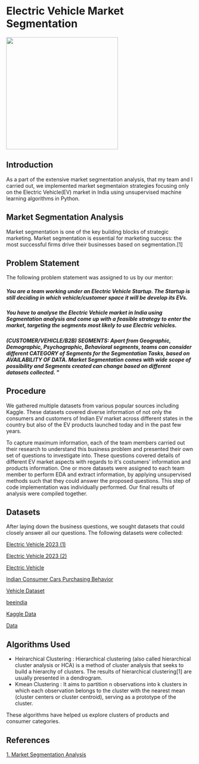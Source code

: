 # Electric Vehicle Market Segmentation 
<img src="https://github.com/abhishek-sriram/Feynn-Labs-Internship-2024/blob/main/Task%20-%20EV%20Market%20Segmentation/EV%20market.png" width="300" height="300">

## Introduction 
As a part of the extensive market segmentation analysis, that my team and I carried out, we implemented market segmentaion strategies focusing only on the Electric Vehicle(EV) market in India using unsupervised machine learning algorithms in Python. 

## Market Segmentation Analysis
Market segmentation is one of the key building blocks of strategic marketing. Market segmentation is essential
for marketing success: the most successful firms drive their businesses based on segmentation.[1]

## Problem Statement
The following problem statement was assigned to us by our mentor: 

##### You are a team working under an Electric Vehicle Startup. The Startup is still deciding in which vehicle/customer space it will be develop its EVs.

##### You have to analyse the Electric Vehicle market in India using Segmentation analysis and come up with a  feasible strategy to enter the market, targeting the segments most likely to use Electric vehicles.

##### (CUSTOMER/VEHICLE/B2B) SEGMENTS: Apart from Geographic, Demographic, Psychographic, Behavioral segments,  teams can consider different CATEGORY of Segments for the Segmentation Tasks, based on AVAILABILITY OF DATA. Market Segmentation comes with wide scope of possibility and Segments created can change based on different datasets collected. "

## Procedure
We gathered multiple datasets from various popular sources including Kaggle. These datasets covered diverse information of not only the consumers and customers of Indian EV market across different states in the country but also of the EV products launched today and in the past few years. 

To capture maximum information, each of the team members carried out their research to understand this business problem and presented their own set of questions to investigate into. These questions covered details of different EV market aspects with regards to it's costumers' information and products information. One or more datasets were assigned to each team member to perform EDA and extract information, by applying unsupervised methods such that they could answer the proposed  questions. This step of code implementation was individually performed. Our final results of analysis were compiled together. 

## Datasets
After laying down the business questions, we sought datasets that could closely answer all our questions. The following datasets were collected:

[Electric Vehicle 2023 (1)](kaggle/input/electric-vehicle-2023/smev_data.xlsx)

[Electric Vehicle 2023 (2)](https://www.kaggle.com/datasets/atom1991/electric-vehicle-2023)


[Electric Vehicle](https://www.kaggle.com/datasets/kkhandekar/electric-vehiclesindia/code)

[Indian Consumer Cars Purchasing Behavior](https://www.kaggle.com/datasets/karivedha/indian-consumers-cars-purchasing-behaviour)

[Vehicle Dataset](https://www.kaggle.com/datasets/nehalbirla/vehicle-dataset-from-cardekho)

[beeindia](https://beeindia.gov.in/en)

[Kaggle Data](https://www.kaggle.com/)

[Data](Data.gov.in)

## Algorithms Used

* Heirarchical Clustering : Hierarchical clustering (also called hierarchical cluster analysis or HCA) is a method of cluster analysis that seeks to build a hierarchy of clusters. The results of hierarchical clustering[1] are usually presented in a dendrogram.
* Kmean Clustering : It aims to partition n observations into k clusters in which each observation belongs to the cluster with the nearest mean (cluster centers or cluster centroid), serving as a prototype of the cluster.

These algorithms have helped us explore clusters of products and consumer categories. 

## References
[1. Market Segmentation Analysis](https://www.researchgate.net/publication/326524789_Market_Segmentation_Analysis_Understanding_It_Doing_It_and_Making_It_Useful)


